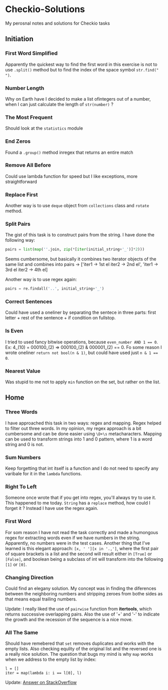 # Checkio-Solutions
My perosnal notes and solutions for Checkio tasks

## Initiation
### First Word Simplified
Apparently the quickest way to find the first word in this exercise is not to use `.split()` method but to find the index of the space symbol `str.find(" ")`.
### Number Length
Why on Earth have I decided to make a list ofintegers out of a number, when I can just calculate the length of `str(number)` ?
### The Most Frequent
Should look at the `statistics` module
### End Zeros
Found a `.group()` method inregex that returns an entire match
### Remove All Before
Could use lambda function for speed but I like exceptions, more straightforward
### Replace First
Another way is to use `deque` object from `collections` class and `rotate` method.
### Split Pairs
The gist of this task is to construct pairs from the string. I have done the following way:
```python
pairs = list(map(''.join, zip(*[iter(initial_string+'_')]*2)))
```
Seems cumbersome, but basically it combines two iterator objects of the same list and combines into pairs -> ['iter1 -> 1st el  iter2 -> 2nd el', 'iter1 -> 3rd el iter2 -> 4th el]

Another way is to use regex again:
```python
pairs = re.findall('..', initial_string+'_')
```
### Correct Sentences
Could have used a oneliner by separating the sentece in three parts: first letter + rest of the sentence + if condition on fullstop.
### Is Even
I tried to used fancy bitwise operations, because `even_number AND 1 == 0`. Ex: 4_(10) = 000100_(2) => 000100_(2) & 000001_(2) == 0. Fo some reason I wrote oneliner `return not bool(n & 1)`, but could have used just `n & 1 == 0`.   
### Nearest Value
Was stupid to me not to apply `min` function on the set, but rather on the list.
## Home
### Three Words
I have approached this task in two ways: regex and mapping. Regex helped to filter out three words. In my opinion, my regex approach is a bit cumbersome and can be done easier using `\D+\s` metacharacters. Mapping can be used to transform strings into 1 and 0 pattern, where 1 is a word string and 0 is not.
### Sum Numbers
Keep forgetting that int itself is a function and I do not need to specify any varibale for it in the `lambda` functions.
### Right To Left
Someone once wrote that if you get into regex, you'll always try to use it. This happened to me today. `String` has a `replace` method, how could I forget it ? Instead I have use the regex again.
### First Word
For som reason I have not read the task correctly and made a humongous regex for extracting words even if we have numbers in the string. Apparently, no numbers were in the test cases. Another thing that I've learned is this elegant approach: `[x, ' '][x in '.,']`, where the first pair of square brackets is a list and the second will result either in `[True]` or `[False]`, and boolean being a subclass of int will transform into the following `[1]` or `[0]`.
### Changing Direction
Could find an elegany solution. My concept was in finding the diferences between the neighboring numbers and stripping zeroes from bothe sides as that means equal trailing numbers.

Update: I really liked the use of `pairwise` function from **itertools**, which returns successive overlapping pairs. Also the use of '+' and '-' to indicate the growth and the recession of the sequence is a nice move.
### All The Same
Should have remebered that `set` removes duplicates and works with the empty lists. Also checking equlity of the original list and the reversed one is a really nice solution. The question that bugs my mind is why `map` works when we address to the empty list by index:
```
l = []
iter = map(lambda i: i == l[0], l)
```
Update: [Answer on StackOverflow](https://stackoverflow.com/questions/73865531/how-does-map-function-handle-errors?noredirect=1#comment130428109_73865531)


